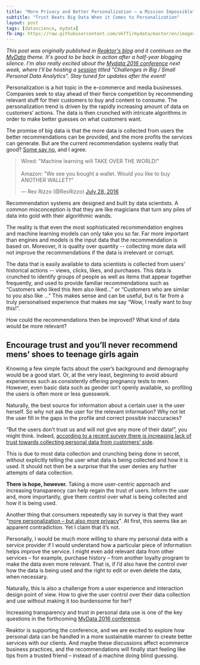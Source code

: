 ```yaml
---
title: "More Privacy and Better Personalization – a Mission Impossible?"
subtitle: "Trust Beats Big Data When it Comes to Personalization"
layout: post
tags: [datascience, mydata]
fb-img: https://raw.githubusercontent.com/okffi/mydata/master/en/images/figure1-1.png
---
```


*This post was originally published in [Reaktor's blog](https://reaktor.com/blog/more-privacy-better-personalization/) and it continues on the [MyData](http://ouzor.github.io/blog/2015/10/20/mydata-bigdata-human-side.html) theme. It's good to be back in action after a half-year blogging silence. I'm also really excited about the [Mydata 2016 conference](http://mydata2016.org/) next week, where I'll be hosting a [session](http://mydata2016.org/session/analytics-with-personal-and-big-data/) titled "Challenges in Big / Small Personal Data Analytics". Stay tuned for updates after the event!*

Personalization is a hot topic in the e-commerce and media businesses. Companies seek to stay ahead of their fierce competition by recommending relevant stuff for their customers to buy and content to consume. The personalization trend is driven by the rapidly increasing amount of data on customers’ actions. The data is then crunched with intricate algorithms in order to make better guesses on what customers want.

The promise of big data is that the more data is collected from users the better recommendations can be provided, and the more profits the services can generate. But are the current recommendation systems really that good? [Some say no](https://hbr.org/2014/05/why-websites-still-cant-predict-exactly-what-you-want), and I agree. 

<blockquote class="twitter-tweet" data-lang="en"><p lang="en" dir="ltr">Wired: &quot;Machine learning will TAKE OVER THE WORLD!&quot;<br><br>Amazon: &quot;We see you bought a wallet. Would you like to buy ANOTHER WALLET?&quot;</p>&mdash; Rex Rizzo (@RexRizzo) <a href="https://twitter.com/RexRizzo/status/758730040083226624">July 28, 2016</a></blockquote>
<script async src="//platform.twitter.com/widgets.js" charset="utf-8"></script>

Recommendation systems are designed and built by data scientists. A common misconception is that they are like magicians that turn any piles of data into gold with their algorithmic wands.

The reality is that even the most sophisticated recommendation engines and machine learning models can only take you so far. Far more important than engines and models is the input data that the recommendation is based on. Moreover, it is quality over quantity -- collecting more data will not improve the recommendations if the data is irrelevant or corrupt.

The data that is easily available to data scientists is collected from users’ historical actions -- views, clicks, likes, and purchases. This data is crunched to identify groups of people as well as items that appear together frequently, and used to provide familiar recommendations such as “Customers who liked this item also liked…” or “Customers who are similar to you also like …” This makes sense and can be useful, but is far from a truly personalised experience that makes me say “Wow, I really want to buy this!”.

How could the recommendations then be improved? What kind of data would be more relevant?

## Encourage trust and you’ll never recommend mens’ shoes to teenage girls again

Knowing a few simple facts about the user’s background and demography would be a good start. Or, at the very least, beginning to avoid absurd experiences such as consistently offering pregnancy tests to men. However, even basic data such as gender isn’t openly available, so profiling the users is often more or less guesswork.

Naturally, the best source for information about a certain user is the user herself. So why not ask the user for the relevant information? Why not let the user fill in the gaps in the profile and correct possible inaccuracies?

“But the users don’t trust us and will not give any more of their data!”, you might think. Indeed, [according to a recent survey there is increasing lack of trust towards collecting personal data from customers’ side](http://www.ey.com/UK/en/Services/Specialty-Services/The-Data-Revolt---EY-survey-reveals-consumers-are-not-willing-to-share-data).

This is due to most data collection and crunching being done in secret, without explicitly telling the user what data is being collected and how it is used. It should not then be a surprise that the user denies any further attempts of data collection.

**There is hope, however.** Taking a more user-centric approach and increasing transparency can help regain the trust of users. Inform the user and, more importantly, give them control over what is being collected and how it is being used.

Another thing that consumers repeatedly say in survey is that they want "[more personalization – but also more privacy](http://marketingland.com/survey-99-percent-of-consumers-will-share-personal-info-for-rewards-also-want-brands-to-ask-permission-130786)". At first, this seems like an apparent contradiction. Yet I claim that it’s not.

Personally, I would be much more willing to share my personal data with a service provider if I would understand how a particular piece of information helps improve the service. I might even add relevant data from other services – for example, purchase history – from another loyalty program to make the data even more relevant. That is, if I’d also have the control over how the data is being used and the right to edit or even delete the data, when necessary.

Naturally, this is also a challenge from a user experience and interaction design point of view. How to give the user control over their data collection and use without making it too burdensome for her?

Increasing transparency and trust in personal data use is one of the key questions in the forthcoming [MyData 2016 conference](http://mydata2016.org/). 

Reaktor is supporting the conference, and we are excited to explore how personal data can be handled in a more sustainable manner to create better services with our clients. And maybe these discussions affect ecommerce business practices, and the recommendations will finally start feeling like tips from a trusted friend – instead of a machine doing blind guessing.
